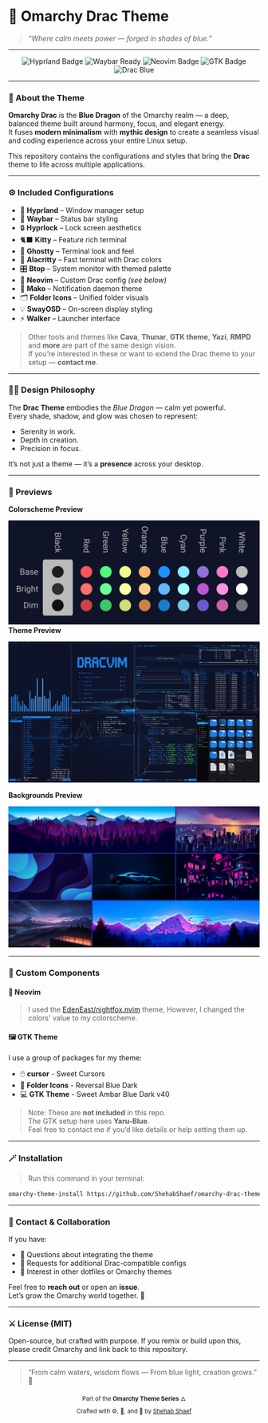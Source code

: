 # 🐉 Omarchy Drac Theme  
> *“Where calm meets power — forged in shades of blue.”*

---

<p align="center">
  <img src="https://img.shields.io/badge/Made%20for-Hyprland-blue?style=for-the-badge&logo=archlinux" alt="Hyprland Badge">
  <img src="https://img.shields.io/badge/Waybar-ready-1E90FF?style=for-the-badge&logo=linux" alt="Waybar Ready">
  <img src="https://img.shields.io/badge/Neovim-custom-0AA7FF?style=for-the-badge&logo=neovim" alt="Neovim Badge">
  <img src="https://img.shields.io/badge/GTK-styled-0078D4?style=for-the-badge&logo=gnome" alt="GTK Badge">
  <img src="https://img.shields.io/badge/Theme-Drac%20Blue-4682B4?style=for-the-badge&logo=palette" alt="Drac Blue">
</p>

---

### 🌌 About the Theme

**Omarchy Drac** is the **Blue Dragon** of the Omarchy realm — a deep, balanced theme built around harmony, focus, and elegant energy.  
It fuses **modern minimalism** with **mythic design** to create a seamless visual and coding experience across your entire Linux setup.

This repository contains the configurations and styles that bring the **Drac** theme to life across multiple applications.

---

### ⚙️ Included Configurations

- 🐧 **Hyprland** – Window manager setup  
- 🧭 **Waybar** – Status bar styling  
- 🔒 **Hyprlock** – Lock screen aesthetics
- 🐈‍⬛ **Kitty** – Feature rich terminal
- 🧩 **Ghostty** – Terminal look and feel  
- 🦇 **Alacritty** – Fast terminal with Drac colors  
- 🎛️ **Btop** – System monitor with themed palette  
- 🧠 **Neovim** – Custom Drac config *(see below)*  
- 🔔 **Mako** – Notification daemon theme  
- 🗂️ **Folder Icons** – Unified folder visuals  
- 💡 **SwayOSD** – On-screen display styling  
- ⚡ **Walker** – Launcher interface  

> Other tools and themes like **Cava**, **Thunar**, **GTK theme**, **Yazi**, **RMPD** and **more** are part of the same design vision.  
> If you’re interested in these or want to extend the Drac theme to your setup — **contact me**.

---

### 🧙‍♂️ Design Philosophy

The **Drac Theme** embodies the *Blue Dragon* — calm yet powerful.  
Every shade, shadow, and glow was chosen to represent:
- Serenity in work.  
- Depth in creation.  
- Precision in focus.  

It’s not just a theme — it’s a **presence** across your desktop.

---

### 📸 Previews

**Colorscheme Preview**

![Colorscheme-preview](Colorscheme-preview.png)
**Theme Preview**

![Theme-preview](theme-preview.png)

**Backgrounds Preview**

![Backgrounds-preview](Background-preview.jpg)

---

### 🧩 Custom Components

#### 🧠 Neovim
> I used the [EdenEast/nightfox.nvim](https://github.com/EdenEast/nightfox.nvim) theme, However, I changed the colors' value to my colorscheme.

#### 🖼️ GTK Theme
I use a group of packages for my theme:
- 🖱️ **cursor** - Sweet Cursors
- 📁 **Folder Icons** - Reversal Blue Dark
- 💻 **GTK Theme** - Sweet Ambar Blue Dark v40

> Note: These are **not included** in this repo.  
> The GTK setup here uses **Yaru-Blue**.  
> Feel free to contact me if you’d like details or help setting them up.

---

### 🪄 Installation

> Run this command in your terminal:

```bash
omarchy-theme-install https://github.com/ShehabShaef/omarchy-drac-theme
```
---

### 🧭 Contact & Collaboration

If you have:
- 💬 Questions about integrating the theme  
- 🧩 Requests for additional Drac-compatible configs  
- 🐾 Interest in other dotfiles or Omarchy themes  

Feel free to **reach out** or open an **issue**.  
Let’s grow the Omarchy world together. 🐉

---

### ⚔️ License (MIT)

Open-source, but crafted with purpose.
If you remix or build upon this, please credit Omarchy and link back to this repository.

---

> “From calm waters, wisdom flows —
> From blue light, creation grows.” 🌊

<p align="center">
  <sub>Part of the <b>Omarchy Theme Series</b> 🜂</sub><br/>
  <sub>Crafted with ⚙️, 🎨, and 🐉 by <a href="https://github.com/ShehabShaef">Shehab Shaef</a></sub>
</p>
